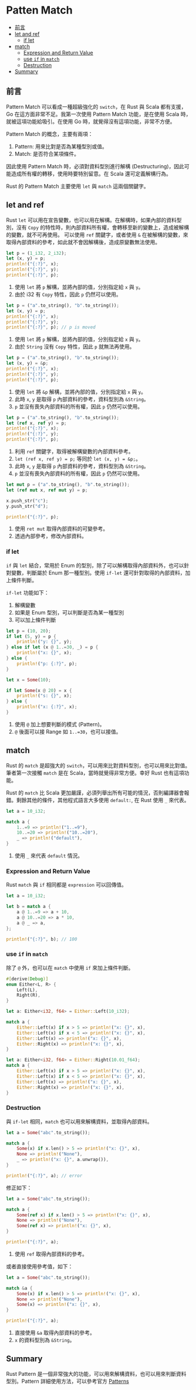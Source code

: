 # Patten Match

<!-- @import "[TOC]" {cmd="toc" depthFrom=2 depthTo=3 orderedList=false} -->

<!-- code_chunk_output -->

- [前言](#前言)
- [let and ref](#let-and-ref)
  - [if let](#if-let)
- [match](#match)
  - [Expression and Return Value](#expression-and-return-value)
  - [use `if` in `match`](#use-if-in-match)
  - [Destruction](#destruction)
- [Summary](#summary)

<!-- /code_chunk_output -->

## 前言

Pattern Match 可以看成一種超級強化的 `switch`，在 Rust 與 Scala 都有支援，Go 在這方面非常不足。我第一次使用 Pattern Match 功能，是在使用 Scala 時，就被這項功能給吸引。在使用 Go 時，就覺得沒有這項功能，非常不方便。

Pattern Match 的概念，主要有兩項：

1. Pattern: 用來比對是否為某種型別或值。
1. Match: 是否符合某項條件。

因此使用 Pattern Match 時，必須對資料型別進行解構 (Destructuring)，因此可能造成所有權的轉移，使用時要特別留意。在 Scala 還可定義解構行為。

Rust 的 Pattern Match 主要使用 `let` 與 `match` 這兩個關鍵字。

## let and ref

Rust `let` 可以用在宣告變數，也可以用在解構。在解構時，如果內部的資料型別，沒有 `Copy` 的特性時，則內部資料所有權，會轉移至新的變數上，造成被解構的變數，就不可再使用。
可以使用 `ref` 關鍵字，或者使用 `&` 在被解構的變數，來取得內部資料的參考，如此就不會因解構後，造成原變數無法使用。

```rust {.line-numbers}
let p = (1_i32, 2_i32);
let (x, y) = p;
println!("{:?}", x);
println!("{:?}", y);
println!("{:?}", p);
```

1. 使用 `let` 將 `p` 解構，並將內部的值，分別指定給 `x` 與 `y`。
1. 由於 i32 有 `Copy` 特性，因此 `p` 仍然可以使用。

```rust {.line-numbers}
let p = ("a".to_string(), "b".to_string());
let (x, y) = p;
println!("{:?}", x);
println!("{:?}", y);
println!("{:?}", p); // p is moved
```

1. 使用 `let` 將 `p` 解構，並將內部的值，分別指定給 `x` 與 `y`。
1. 由於 `String` 沒有 `Copy` 特性，因此 `p` 就無法再使用。

```rust {.line-numbers}
let p = ("a".to_string(), "b".to_string());
let (x, y) = &p;
println!("{:?}", x);
println!("{:?}", y);
println!("{:?}", p);
```

1. 使用 `let` 將 `&p` 解構，並將內部的值，分別指定給 `x` 與 `y`。
1. 此時 `x`, `y` 是取得 `p` 內部資料的參考，資料型別為 `&String`。
1. `p` 並沒有喪失內部資料的所有權，因此 `p` 仍然可以使用。

```rust {.line-numbers}
let p = ("a".to_string(), "b".to_string());
let (ref x, ref y) = p;
println!("{:?}", x);
println!("{:?}", y);
println!("{:?}", p);
```

1. 利用 `ref` 關鍵字，取得被解構變數的內部資料參考。
1. `let (ref x, ref y) = p;` 等同於 `let (x, y) = &p;`。
1. 此時 `x`, `y` 是取得 `p` 內部資料的參考，資料型別為 `&String`。
1. `p` 並沒有喪失內部資料的所有權，因此 `p` 仍然可以使用。

```rust {.line-numbers}
let mut p = ("a".to_string(), "b".to_string());
let (ref mut x, ref mut y) = p;

x.push_str("c");
y.push_str("d");

println!("{:?}", p);
```

1. 使用 `ret mut` 取得內部資料的可變參考。
1. 透過內部參考，修改內部資料。

### if let

`if` 與 `let` 結合，常用於 Enum 的型別，除了可以解構取得內部資料外，也可以針對變數，判斷屬於 Enum 那一種型別。使用  `if-let` 還可針對取得的內部資料，加上條件判斷。

`if-let` 功能如下：

1. 解構變數
1. 如果是 Enum 型別，可以判斷是否為某一種型別
1. 可以加上條件判斷

```rust {.line-numbers}
let p = (10, 20);
if let (5, y) = p {
    println!("y: {}", y);
} else if let (x @ 1..=30, _) = p {
    println!("x: {}", x);
} else {
    println!("p: {:?}", p);
}

let x = Some(10);

if let Some(x @ 20) = x {
    println!("s: {}", x);
} else {
    println!("x: {:?}", x);
}
```

1. 使用 `@` 加上想要判斷的模式 (Pattern)。
1. `@` 後面可以接 Range 如 `1..=30`，也可以接值。

## match

Rust 的 `match` 是超強大的 `switch`，可以用來比對資料型別，也可以用來比對值。筆者第一次接觸 `match` 是在 Scala，當時就覺得非常方便。幸好 Rust 也有這項功能。

Rust 的 `match` 比 Scala 更加嚴謹，必須列舉出所有可能的情況，否則編譯器會報錯。剩餘其他的條件，其他程式語言大多使用 `default:`, 在 Rust 使用 `_` 來代表。

```rust
let a = 10_i32;

match a {
    1..=9 => println!("1..=9"),
    10..=20 => println!("10..=20"),
    _ => println!("default"),
}
```

1. 使用 `_` 來代表 `default` 情況。

### Expression and Return Value

Rust `match` 與 `if` 相同都是 `expression` 可以回傳值。

```rust {.line-numbers}
let a = 10_i32;

let b = match a {
    a @ 1..=9 => a + 10,
    a @ 10..=20 => a * 10,
    a @ _ => a,
};

println!("{:?}", b); // 100    
```

### use `if` in `match`

除了 `@` 外，也可以在 `match` 中使用 `if` 來加上條件判斷。

```rust {.line-numbers}
#[derive(Debug)]
enum Either<L, R> {
    Left(L),
    Right(R),
}

let a: Either<i32, f64> = Either::Left(10_i32);

match a {
    Either::Left(x) if x > 5 => println!("x: {}", x),
    Either::Left(x) if x < 5 => println!("x: {}", x),
    Either::Left(x) => println!("x: {}", x),
    Either::Right(x) => println!("x: {}", x),
}

let a: Either<i32, f64> = Either::Right(10.01_f64);
match a {
    Either::Left(x) if x > 5 => println!("x: {}", x),
    Either::Left(x) if x < 5 => println!("x: {}", x),
    Either::Left(x) => println!("x: {}", x),
    Either::Right(x) => println!("x: {}", x),
}
```

### Destruction

與 `if-let` 相同，`match` 也可以用來解構資料，並取得內部資料。

```rust {.line-numbers}
let a = Some("abc".to_string());

match a {
    Some(x) if x.len() > 5 => println!("x: {}", x),
    None => println!("None"),
    _ => println!("x: {}", a.unwrap()),
}

println!("{:?}", a); // error
```

修正如下：

```rust {.line-numbers}
let a = Some("abc".to_string());

match a {
    Some(ref x) if x.len() > 5 => println!("x: {}", x),
    None => println!("None"),
    Some(ref x) => println!("x: {}", x),
}

println!("{:?}", a);
```

1. 使用 `ref` 取得內部資料的參考。

或者直接使用參考值，如下：

```rust {.line-numbers}
let a = Some("abc".to_string());

match &a {
    Some(x) if x.len() > 5 => println!("x: {}", x),
    None => println!("None"),
    Some(x) => println!("x: {}", x),
}

println!("{:?}", a);
```

1. 直接使用 `&a` 取得內部資料的參考。
1. `x` 的資料型別為 `&String`。

## Summary

Rust Pattern 是一個非常強大的功能，可以用來解構資料，也可以用來判斷資料型別。Pattern 詳細使用方法，可以參考官方 [Patterns](https://doc.rust-lang.org/reference/patterns.html#patterns)
